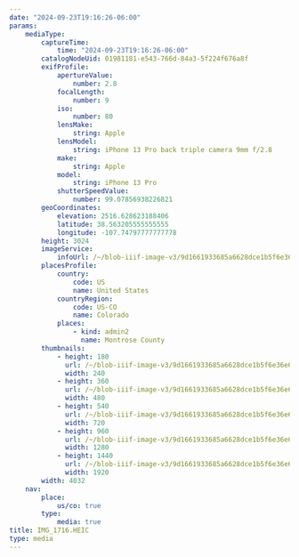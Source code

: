 ```yaml
---
date: "2024-09-23T19:16:26-06:00"
params:
    mediaType:
        captureTime:
            time: "2024-09-23T19:16:26-06:00"
        catalogNodeUid: 01981181-e543-766d-84a3-5f224f676a8f
        exifProfile:
            apertureValue:
                number: 2.8
            focalLength:
                number: 9
            iso:
                number: 80
            lensMake:
                string: Apple
            lensModel:
                string: iPhone 13 Pro back triple camera 9mm f/2.8
            make:
                string: Apple
            model:
                string: iPhone 13 Pro
            shutterSpeedValue:
                number: 99.07856938226821
        geoCoordinates:
            elevation: 2516.628623188406
            latitude: 38.563205555555555
            longitude: -107.74797777777778
        height: 3024
        imageService:
            infoUrl: /~/blob-iiif-image-v3/9d1661933685a6628dce1b5f6e36e6aefc33ec856b232b993bb5eb9f521ad9d8/info.json
        placesProfile:
            country:
                code: US
                name: United States
            countryRegion:
                code: US-CO
                name: Colorado
            places:
                - kind: admin2
                  name: Montrose County
        thumbnails:
            - height: 180
              url: /~/blob-iiif-image-v3/9d1661933685a6628dce1b5f6e36e6aefc33ec856b232b993bb5eb9f521ad9d8/full/240%2C180/0/default.jpg
              width: 240
            - height: 360
              url: /~/blob-iiif-image-v3/9d1661933685a6628dce1b5f6e36e6aefc33ec856b232b993bb5eb9f521ad9d8/full/480%2C360/0/default.jpg
              width: 480
            - height: 540
              url: /~/blob-iiif-image-v3/9d1661933685a6628dce1b5f6e36e6aefc33ec856b232b993bb5eb9f521ad9d8/full/720%2C540/0/default.jpg
              width: 720
            - height: 960
              url: /~/blob-iiif-image-v3/9d1661933685a6628dce1b5f6e36e6aefc33ec856b232b993bb5eb9f521ad9d8/full/1280%2C960/0/default.jpg
              width: 1280
            - height: 1440
              url: /~/blob-iiif-image-v3/9d1661933685a6628dce1b5f6e36e6aefc33ec856b232b993bb5eb9f521ad9d8/full/1920%2C1440/0/default.jpg
              width: 1920
        width: 4032
    nav:
        place:
            us/co: true
        type:
            media: true
title: IMG_1716.HEIC
type: media
---
```

